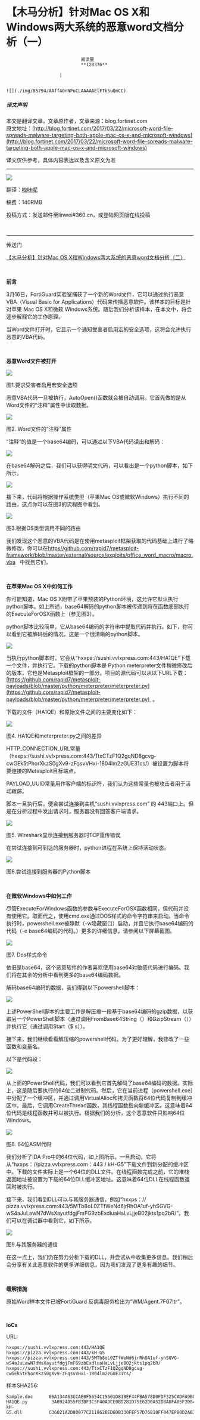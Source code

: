
# 【木马分析】针对Mac OS X和Windows两大系统的恶意word文档分析（一）


                                阅读量   
                                **128376**
                            
                        |
                        
                                                                                                                                    ![](./img/85794/AAffA0nNPuCLAAAAAElFTkSuQmCC)
                                                                                            



##### 译文声明

本文是翻译文章，文章原作者，文章来源：blog.fortinet.com
                                <br>原文地址：[http://blog.fortinet.com/2017/03/22/microsoft-word-file-spreads-malware-targeting-both-apple-mac-os-x-and-microsoft-windows](http://blog.fortinet.com/2017/03/22/microsoft-word-file-spreads-malware-targeting-both-apple-mac-os-x-and-microsoft-windows)

译文仅供参考，具体内容表达以及含义原文为准

****

[![](./img/85794/t0106acaf0d752c605f.png)](./img/85794/t0106acaf0d752c605f.png)

翻译：[啦咔呢](http://bobao.360.cn/member/contribute?uid=79699134)

稿费：140RMB

投稿方式：发送邮件至linwei#360.cn，或登陆网页版在线投稿

**<br>**

****

传送门

[](http://bobao.360.cn/learning/detail/3663.html)

[【木马分析】针对Mac OS X和Windows两大系统的恶意word文档分析（二）](http://bobao.360.cn/learning/detail/3699.html)

**<br>**

**前言**

3月16日，FortiGuard实验室捕获了一个新的Word文件，它可以通过执行恶意VBA（Visual Basic for Applications）代码来传播恶意软件。该样本的目标是针对苹果 Mac OS X和微软 Windows系统。随后我们分析该样本，在本文中，将会逐步解释它的工作原理。

当Word文件打开时，它显示一个通知受害者启用宏的安全选项，这将会允许执行恶意的VBA代码。

<br>

**恶意Word文件被打开**

[![](./img/85794/AAffA0nNPuCLAAAAAElFTkSuQmCC)](https://p4.ssl.qhimg.com/t01474aa72182c00712.jpg)

图1.要求受害者启用宏安全选项

恶意VBA代码一旦被执行，AutoOpen()函数就会被自动调用。它首先做的是从Word文件的“注释”属性中读取数据。

[![](./img/85794/AAffA0nNPuCLAAAAAElFTkSuQmCC)](https://p0.ssl.qhimg.com/t0184dafcd2c266e204.jpg)

图2. Word文件的“注释”属性

“注释”的值是一个base64编码，可以通过以下VBA代码读出和解码：

[![](./img/85794/AAffA0nNPuCLAAAAAElFTkSuQmCC)](https://p0.ssl.qhimg.com/t01d44371219d1e68cf.jpg)

在base64解码之后，我们可以获得明文代码，可以看出是一个python脚本，如下所示。

[![](./img/85794/AAffA0nNPuCLAAAAAElFTkSuQmCC)](https://p4.ssl.qhimg.com/t014c0ec80cfcf34a1a.jpg)

接下来，代码将根据操作系统类型（苹果Mac OS或微软Windows）执行不同的路由，这点你可以在图3的流程图中看到。

[![](./img/85794/AAffA0nNPuCLAAAAAElFTkSuQmCC)](https://p3.ssl.qhimg.com/t01b962a457ff7bbbf8.jpg)

图3.根据OS类型调用不同的路由

我们发现这个恶意的VBA代码是在使用metasploit框架获取的代码基础上进行了略微修改，你可以在[https//github.com/rapid7/metasploit-framework/blob/master/external/source/exploits/office_word_macro/macro.vba](https//github.com/rapid7/metasploit-framework/blob/master/external/source/exploits/office_word_macro/macro.vba)   中找到它们。 

<br>

**在苹果Mac OS X中如何工作**

你可能知道，Mac OS X附带了苹果预装的Python环境，这允许它默认执行python脚本。如上所述，base64解码的python脚本被传递到将在函数底部执行的ExecuteForOSX函数上（参见图3）。 

python脚本比较简单，它从base64编码的字符串中提取代码并执行。如下，你可以看到它被解码后的情况，这是一个很清晰的python脚本。

[![](./img/85794/AAffA0nNPuCLAAAAAElFTkSuQmCC)](https://p0.ssl.qhimg.com/t01819cc2fe7abd224b.jpg)

当执行python脚本时，它会从“hxxps://sushi.vvlxpress.com:443/HA1QE”下载一个文件，并执行它。下载的python脚本是 Python meterpreter文件稍微修改后的版本，它也是Metasploit框架的一部分。项目的源代码可以从以下URL下载：[https://github.com/rapid7/metasploit-payloads/blob/master/python/meterpreter/meterpreter.py](https://github.com/rapid7/metasploit-payloads/blob/master/python/meterpreter/meterpreter.py)  。

下载的文件（HA1QE）和原始文件之间的主要变化如下：

[![](./img/85794/AAffA0nNPuCLAAAAAElFTkSuQmCC)](https://p2.ssl.qhimg.com/t01c21ee5a8e7417ae4.jpg)

图4. HA1QE和meterpreter.py之间的差异

HTTP_CONNECTION_URL常量（hxxps://sushi.vvlxpress.com:443/TtxCTzF1Q2gqND8gcvg-cwGEk5tPhorXkzS0gXv9-zFqsvVHxi-1804lm2zGUE31cs/）被设置为脚本将要连接的Metasploit目标端点。

PAYLOAD_UUID常量用作客户端的标识符，我们认为这些常量也被攻击者用于活动跟踪。

脚本一旦执行后，便会尝试连接到主机“sushi.vvlxpress.com” 的 443端口上。但是在分析过程中发出请求时，服务器没有回答客户端请求。

[![](./img/85794/AAffA0nNPuCLAAAAAElFTkSuQmCC)](https://p3.ssl.qhimg.com/t0114fb1d06f1f7a691.jpg)

图5. Wireshark显示连接到服务器时TCP重传错误

在尝试连接到可到达的服务器时，python进程在系统上保持活动状态。

[![](./img/85794/AAffA0nNPuCLAAAAAElFTkSuQmCC)](https://p2.ssl.qhimg.com/t01c79fd2c4b536777c.jpg)

图6.尝试连接到服务器的Python脚本

<br>

**在微软Windows中如何工作**

尽管ExecuteForWindows函数的参数与ExecuteForOSX函数相同，但代码并没有使用它。取而代之，使用cmd.exe通过DOS样式的命令字符串来启动。当命令执行时，powershell.exe被静默（-w隐藏窗口）启动，并且它执行base64编码的代码（-e base64编码的代码。）更多的详细信息，请参阅以下屏幕截图。

[![](./img/85794/AAffA0nNPuCLAAAAAElFTkSuQmCC)](https://p3.ssl.qhimg.com/t010449eddd9050d4d1.jpg)

图7. Dos样式命令

依旧是base64，这个恶意软件的作者喜欢使用base64对敏感代码进行编码。我们将在其余的分析中看到更多的base64编码数据。

解码base64编码的数据，我们得到以下powershell脚本：

[![](./img/85794/AAffA0nNPuCLAAAAAElFTkSuQmCC)](https://p1.ssl.qhimg.com/t01baeba96a28e7832a.jpg)

上述PowerShell脚本的主要工作是解压缩一段基于base64编码的gzip数据，以获取另一个PowerShell脚本（通过调用FromBase64String（）和GzipStream（））并执行它（通过调用Start（$ s））。

接下来，我们继续看看解压缩的powershell代码。为了更好理解，我修改了一些函数和变量名。

以下是代码段：

[![](./img/85794/AAffA0nNPuCLAAAAAElFTkSuQmCC)](https://p5.ssl.qhimg.com/t011dfc0e6297b4437a.jpg)

从上面的PowerShell代码，我们可以看到它首先解码了base64编码的数据。实际上，这是随后要执行的64位二进制代码。然后，它在当前进程（powershell.exe）中分配了一个缓冲区，并通过调用VirtualAlloc和拷贝函数将64位代码复制到缓冲区中。最后，它调用CreateThread函数，其线程函数指向新缓冲区。这意味着64位代码是线程函数并可以被执行。根据我们的分析，这个恶意软件只影响64位Windows。

[![](./img/85794/AAffA0nNPuCLAAAAAElFTkSuQmCC)](https://p5.ssl.qhimg.com/t01c6143ab6fb7fe2bb.jpg)

图8. 64位ASM代码

我们分析了IDA Pro中的64位代码，如上图所示。一旦启动，它将从“hxxps：//pizza.vvlxpress.com：443 / kH-G5”下载文件到新分配的缓冲区中。下载的文件实际上是一个64位的DLL文件。在线程函数完成之前，它的堆栈返回地址被设置为下载的64位DLL缓冲区地址。这意味着64位DLL在线程函数返回时被执行。

接下来，我们看到DLL可以与其服务器通信，例如“hxxps：// pizza.vvlxpress.com:443/5MTb8oL0ZTfWeNd6jrRhOA1uf-yhSGVG-wS4aJuLawN7dWsXayutfdgjFmFG9zbExdluaHaLvLjjeB02jkts1pq2bR/”。我们可以在调试器中看到它，如下所示。

[![](./img/85794/AAffA0nNPuCLAAAAAElFTkSuQmCC)](https://p5.ssl.qhimg.com/t019eb30e3cc01cc585.jpg)

图9.与其服务器的通信

在这一点上，我们仍在努力分析下载的DLL，并尝试从中收集更多信息。我们稍后会分享有关此恶意软件的更多详细信息，因为我们发现了更多有趣的细节。

<br>

**缓解措施**

原始Word样本文件已被FortiGuard 反病毒服务检出为“WM/Agent.7F67!tr”。

<br>

**IoCs**

URL:



```
hxxps://sushi.vvlxpress.com:443/HA1QE
hxxps://pizza.vvlxpress.com:443/kH-G5
hxxps://pizza.vvlxpress.com:443/5MTb8oL0ZTfWeNd6jrRhOA1uf-yhSGVG-wS4aJuLawN7dWsXayutfdgjFmFG9zbExdluaHaLvLjjeB02jkts1pq2bR/
hxxps://sushi.vvlxpress.com:443/TtxCTzF1Q2gqND8gcvg-cwGEk5tPhorXkzS0gXv9-zFqsvVHxi-1804lm2zGUE31cs/
```

样本SHA256:



```
Sample.doc      06A134A63CCAE0F5654C15601D818EF44FBA578D0FDF325CADFA9B089CF48A74
HA1QE.py         3A0924D55FB3BF3C5F40ADCE0BD281D75E62D0A52D8ADFA05F2084BA37D212C8
kH-G5.dll          C36021A2D80077C2118628ED6DB330FEF57D76810FF447EF80D2AB35B95099BC
```
